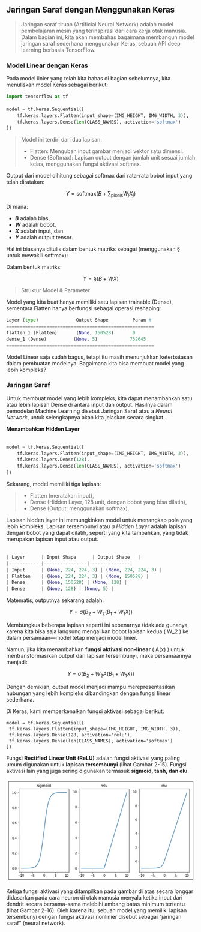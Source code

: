 ## Jaringan Saraf dengan Menggunakan Keras

> Jaringan saraf tiruan (Artificial Neural Network) adalah model pembelajaran mesin yang terinspirasi dari cara kerja otak manusia. Dalam bagian ini, kita akan membahas bagaimana membangun model jaringan saraf sederhana menggunakan Keras, sebuah API deep learning berbasis TensorFlow.

### Model Linear dengan Keras

Pada model linier yang telah kita bahas di bagian sebelumnya, kita menuliskan model Keras sebagai berikut:

```python
import tensorflow as tf

model = tf.keras.Sequential([
    tf.keras.layers.Flatten(input_shape=(IMG_HEIGHT, IMG_WIDTH, 3)),
    tf.keras.layers.Dense(len(CLASS_NAMES), activation='softmax')
])
```
> Model ini terdiri dari dua lapisan:
> - Flatten: Mengubah input gambar menjadi vektor satu dimensi.
> - Dense (Softmax): Lapisan output dengan jumlah unit sesuai jumlah kelas, menggunakan fungsi aktivasi softmax.

Output dari model dihitung sebagai softmax dari rata-rata bobot input yang telah diratakan:

$$
Y = \text{softmax} \left( B + \sum_\text{pixels} W_j X_j \right)
$$

Di mana:

 - **_B_** adalah bias,
 - **_W_** adalah bobot,
 - **_X_** adalah input, dan
 - **_Y_** adalah output tensor.

Hal ini biasanya ditulis dalam bentuk matriks sebagai (menggunakan § untuk mewakili softmax):

Dalam bentuk matriks: 

$$
Y = \text{§} \left( B + WX \right)
$$

> Struktur Model & Parameter

Model yang kita buat hanya memiliki satu lapisan trainable (Dense), sementara Flatten hanya berfungsi sebagai operasi reshaping:

```python
Layer (type)              Output Shape         Param #  
=======================================================
flatten_1 (Flatten)       (None, 150528)       0      
dense_1 (Dense)          (None, 5)            752645  
=======================================================

```
Model Linear saja sudah bagus, tetapi itu masih menunjukkan keterbatasan dalam pembuatan modelnya. Bagaimana kita bisa membuat model yang lebih kompleks?

### Jaringan Saraf

Untuk membuat model yang lebih kompleks, kita dapat menambahkan satu atau lebih lapisan Dense di antara input dan output. Hasilnya dalam pemodelan Machine Learning disebut Jaringan Saraf atau a _Neural Network_, untuk selengkapnya akan kita jelaskan secara singkat.

**Menambahkan Hidden Layer**

```python

model = tf.keras.Sequential([
    tf.keras.layers.Flatten(input_shape=(IMG_HEIGHT, IMG_WIDTH, 3)),
    tf.keras.layers.Dense(128),
    tf.keras.layers.Dense(len(CLASS_NAMES), activation='softmax')
])
```

Sekarang, model memiliki tiga lapisan:

> - Flatten (meratakan input),
> - Dense (Hidden Layer, 128 unit, dengan bobot yang bisa dilatih),
> - Dense (Output, menggunakan softmax).

Lapisan hidden layer ini memungkinkan model untuk menangkap pola yang lebih kompleks. Lapisan tersembunyi atau _a Hidden Layer_ adalah lapisan dengan bobot yang dapat dilatih, seperti yang kita tambahkan, yang tidak merupakan lapisan input atau output.

```python

| Layer      | Input Shape      | Output Shape   |
|------------|----------------|---------------|
| Input      | (None, 224, 224, 3) | (None, 224, 224, 3) |
| Flatten    | (None, 224, 224, 3) | (None, 150528) |
| Dense      | (None, 150528) | (None, 128) |
| Dense      | (None, 128) | (None, 5) |

```
Matematis, outputnya sekarang adalah:
```math
Y = \sigma(B_2 + W_2(B_1 + W_1X))
```

Membungkus beberapa lapisan seperti ini sebenarnya tidak ada gunanya, karena kita bisa saja langsung mengalikan bobot lapisan kedua \( W_2 \) ke dalam persamaan—model tetap menjadi model linier.

Namun, jika kita menambahkan **fungsi aktivasi non-linear** \( A(x) \) untuk mentransformasikan output dari lapisan tersembunyi, maka persamaannya menjadi:

```math
Y = \sigma(B_2 + W_2 A(B_1 + W_1X))
```

Dengan demikian, output model menjadi mampu merepresentasikan hubungan yang lebih kompleks dibandingkan dengan fungsi linear sederhana.

Di Keras, kami memperkenalkan fungsi aktivasi sebagai berikut:

```pyhton
model = tf.keras.Sequential([
 tf.keras.layers.Flatten(input_shape=(IMG_HEIGHT, IMG_WIDTH, 3)),
 tf.keras.layers.Dense(128, activation='relu'),
 tf.keras.layers.Dense(len(CLASS_NAMES), activation='softmax')
])
```
Fungsi **Rectified Linear Unit (ReLU)** adalah fungsi aktivasi yang paling umum digunakan untuk **lapisan tersembunyi** (lihat Gambar 2-15). Fungsi aktivasi lain yang juga sering digunakan termasuk **sigmoid, tanh, dan elu**.

![Deskripsi Gambar](https://github.com/zakariarafi/learning-computer-vision-indonesia-garuda/blob/main/2%20ML%20Models%20for%20Visions/A%20few%20nonlinear%20activation%20functions.jpg?raw=true)

Ketiga fungsi aktivasi yang ditampilkan pada gambar di atas secara longgar didasarkan pada cara neuron di otak manusia menyala ketika input dari dendrit secara bersama-sama melebihi ambang batas minimum tertentu (lihat Gambar 2-16). Oleh karena itu, sebuah model yang memiliki lapisan tersembunyi dengan fungsi aktivasi nonlinier disebut sebagai “jaringan saraf” (neural network).
